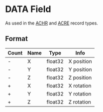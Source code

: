 DATA Field
==========

As used in the [ACHR](../ACHR.md) and [ACRE](../ACRE.md) record types.

## Format

Count | Name | Type | Info
------|------|------|-----
- | X | float32 | X position
- | Y | float32 | Y position
- | Z | float32 | Z position
+ | X | float32 | X rotation
+ | Y | float32 | Y rotation
+ | Z | float32 | Z rotation